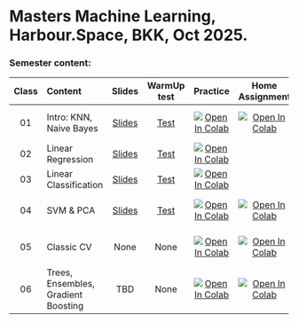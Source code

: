 # Masters Machine Learning, Harbour.Space, BKK, Oct 2025.
### Semester content:

[ContestID_W01]: 
[ContestID_W02]: 
[ContestID_W03]: 
[ContestID_W04]: 
[ContestID_W05]: 
[ContestID_W06]: 
[ContestID_W07]: 
[ContestID_W08]: 
[ContestID_W09]: 
[ContestID_W10]: 

[WarmUp_test_W01]: https://forms.gle/48LBjj9CsAUdK7ru9
[WarmUp_test_W02]: https://forms.gle/n87G6sJeKuFwTNas5
[WarmUp_test_W03]: https://forms.gle/vHe4qMR6eEyPqExN6
[WarmUp_test_W04]: https://forms.gle/
[WarmUp_test_W05]: https://forms.gle/
[WarmUp_test_W06]: https://forms.gle/
[WarmUp_test_W07]: https://forms.gle/
[WarmUp_test_W08]: https://forms.gle/
[WarmUp_test_W09]: https://forms.gle/
[WarmUp_test_W10]: https://forms.gle/
[WarmUp_test_W11]: https://forms.gle/

[Slides_W01]: ../master/Class01_naive_bayes/BKK.2025.ML.Class01.pdf
[Slides_W02]: ../master/Class02_linear_regression_and_classification/BKK.2025.ML.Class02.pdf
[Slides_W03]: ../master/Class03_linear_classification/BKK.2025.ML.Class03.pdf
[Slides_W04]: ../master/Class04_SVM/BKK.2025.ML.Class04.pdf
[Slides_W05]: ../master/class05_.../BKK.2025.ML.Class05.pdf
[Slides_W06]: ../master/class06_.../BKK.2025.ML.Class06.pdf
[Slides_W07]: ../master/class07_.../BKK.2025.ML.Class07.pdf
[Slides_W08]: ../master/class08_.../BKK.2025.ML.Class08.pdf
[Slides_W09]: ../master/class09_.../BKK.2025.ML.Class09.pdf
[Slides_W10]: ../master/class10_.../BKK.2025.ML.Class10.pdf
[Slides_W11]: ../master/class11_.../BKK.2025.ML.Class11.pdf

| Class   | Content                              | Slides               | WarmUp test             | Practice                 | Home Assignment          | Soft Deadline          |
|:------:|:-------------------------------------|:--------------------:|:-----------------------:|:------------------------:|:------------------------:|:----------------------:|
| 01     | Intro: KNN, Naive Bayes              | [Slides][Slides_W01] | [Test][WarmUp_test_W01] | [![Open In Colab](https://colab.research.google.com/assets/colab-badge.svg)](https://colab.research.google.com/github/IvanSol/ml-course/blob/master/Class01_naive_bayes/Class01_practice_naive_bayes.ipynb) | [![Open In Colab](https://colab.research.google.com/assets/colab-badge.svg)](https://colab.research.google.com/github/IvanSol/ml-course/blob/master/Class01_naive_bayes/Class01_ha_knn.ipynb) | 06.10.2025 13:00 UTC+7 |
| 02     | Linear Regression                    | [Slides][Slides_W02] | [Test][WarmUp_test_W02] | [![Open In Colab](https://colab.research.google.com/assets/colab-badge.svg)](https://colab.research.google.com/github/IvanSol/ml-course/blob/master/Class02_linear_regression_and_classification/Class02_linear_regression_and_sgd.ipynb) |  |  |
| 03     | Linear Classification  			    | [Slides][Slides_W03] | [Test][WarmUp_test_W03] | [![Open In Colab](https://colab.research.google.com/assets/colab-badge.svg)](https://colab.research.google.com/github/IvanSol/ml-course/blob/master/Class03_linear_classification/Class03_logreg_intro_to_pytorch.ipynb) |    |     |
| 04     | SVM & PCA             			    | [Slides][Slides_W04] | [Test][WarmUp_test_W03] | [![Open In Colab](https://colab.research.google.com/assets/colab-badge.svg)](https://colab.research.google.com/github/IvanSol/ml-course/blob/master/Class04_SVM/Class04_SVM_practice.ipynb) | [![Open In Colab](https://colab.research.google.com/assets/colab-badge.svg)](https://colab.research.google.com/github/IvanSol/ml-course/blob/master/Class04_SVM/Class04_pictures_svd.ipynb) | 10.10.2025 13:00 UTC+7 |
| 05     | Classic CV                           | None                 | None                    | [![Open In Colab](https://colab.research.google.com/assets/colab-badge.svg)](https://colab.research.google.com/github/IvanSol/ml-course/blob/master/Class05_classic_CV/Class_05_classic_cv_practice.ipynb) | [![Open In Colab](https://colab.research.google.com/assets/colab-badge.svg)](https://colab.research.google.com/github/IvanSol/ml-course/blob/master/Class05_classic_CV/Class_05_home_assignment_classification.ipynb) | 10.10.2025 13:00 UTC+7 |
| 06     | Trees, Ensembles, Gradient Boosting  | TBD                  | None                    | [![Open In Colab](https://colab.research.google.com/assets/colab-badge.svg)](https://colab.research.google.com/github/IvanSol/ml-course/blob/master/Class06_decision_trees/Class06_decision_trees_practice.ipynb) | [![Open In Colab](https://colab.research.google.com/assets/colab-badge.svg)](https://colab.research.google.com/github/IvanSol/ml-course/blob/master/Class06_decision_trees/Class06_ha_decision_tree.ipynb) | 13.10.2025 13:00 UTC+7 |
<!---
| 05     | Unsupervised Learning                | [Slides][Slides_W05] | [Test][WarmUp_test_W05] | [Contest][ContestID_W05] | [Contest][ContestID_W05] |                        |
| 06     | Introduction to DL & PyTorch         | [Slides][Slides_W06] | [Test][WarmUp_test_W06] | [Contest][ContestID_W06] | [Contest][ContestID_W06] |                        |
| 07     | NN Regularization                    | [Slides][Slides_W07] | [Test][WarmUp_test_W07] | [Contest][ContestID_W07] | [Contest][ContestID_W07] |                        |
| 08     | CNNs and Image Processing            | [Slides][Slides_W08] | [Test][WarmUp_test_W08] | [Contest][ContestID_W08] | [Contest][ContestID_W08] |                        |
| 09     | Unsupervised DL: VAE, C-VAE.         | [Slides][Slides_W09] | [Test][WarmUp_test_W09] | [Contest][ContestID_W09] | [Contest][ContestID_W09] |                        |
| 10     | Problems in modern Computer Vision   | [Slides][Slides_W10] | [Test][WarmUp_test_W10] | [Contest][ContestID_W10] | [Contest][ContestID_W10] |                        |
| 11     | Generative Models Overview           | [Slides][Slides_W11] | None                    | None                     | None                     | None                   |
| 12     | DL Model Optimization                | [Slides][Slides_W11] | None                    | None                     | None                     | None                   |
| 12     | DL Model Deployment                  | [Slides][Slides_W11] | None                    | None                     | None                     | None                   |
--->

<!--- Strict deadline for all home assignments is 24.09.2025  09:00 UTC+7. --->

